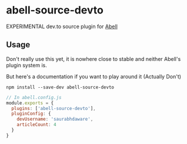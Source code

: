 # abell-source-devto
EXPERIMENTAL dev.to source plugin for [Abell](https://abelljs.org)

## Usage

Don't really use this yet, it is nowhere close to stable and neither Abell's plugin system is.

But here's a documentation if you want to play around it (Actually Don't)

```
npm install --save-dev abell-source-devto
```

```js
// In abell.config.js
module.exports = {
  plugins: ['abell-source-devto'],
  pluginConfig: {
    devUsername: 'saurabhdaware',
    articleCount: 4
  }
}
```